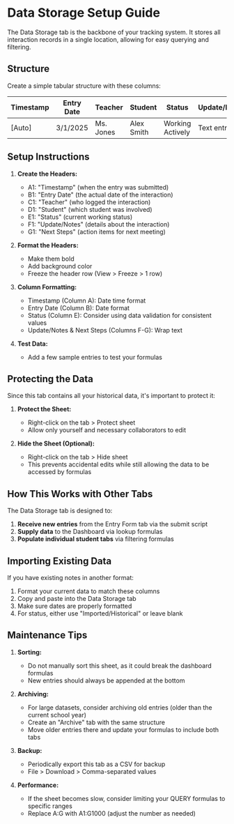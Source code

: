 # Data Storage Setup Guide

The Data Storage tab is the backbone of your tracking system. It stores all interaction records in a single location, allowing for easy querying and filtering.

## Structure

Create a simple tabular structure with these columns:

| Timestamp | Entry Date | Teacher | Student | Status | Update/Notes | Next Steps |
|-----------|------------|---------|---------|--------|--------------|------------|
| [Auto] | 3/1/2025 | Ms. Jones | Alex Smith | Working Actively | Text entry... | Text entry... |

## Setup Instructions

1. **Create the Headers:**
   - A1: "Timestamp" (when the entry was submitted)
   - B1: "Entry Date" (the actual date of the interaction)
   - C1: "Teacher" (who logged the interaction)
   - D1: "Student" (which student was involved)
   - E1: "Status" (current working status)
   - F1: "Update/Notes" (details about the interaction)
   - G1: "Next Steps" (action items for next meeting)

2. **Format the Headers:**
   - Make them bold
   - Add background color
   - Freeze the header row (View > Freeze > 1 row)

3. **Column Formatting:**
   - Timestamp (Column A): Date time format
   - Entry Date (Column B): Date format
   - Status (Column E): Consider using data validation for consistent values
   - Update/Notes & Next Steps (Columns F-G): Wrap text

4. **Test Data:**
   - Add a few sample entries to test your formulas

## Protecting the Data

Since this tab contains all your historical data, it's important to protect it:

1. **Protect the Sheet:**
   - Right-click on the tab > Protect sheet
   - Allow only yourself and necessary collaborators to edit

2. **Hide the Sheet (Optional):**
   - Right-click on the tab > Hide sheet
   - This prevents accidental edits while still allowing the data to be accessed by formulas

## How This Works with Other Tabs

The Data Storage tab is designed to:

1. **Receive new entries** from the Entry Form tab via the submit script
2. **Supply data** to the Dashboard via lookup formulas
3. **Populate individual student tabs** via filtering formulas

## Importing Existing Data

If you have existing notes in another format:

1. Format your current data to match these columns
2. Copy and paste into the Data Storage tab
3. Make sure dates are properly formatted
4. For status, either use "Imported/Historical" or leave blank

## Maintenance Tips

1. **Sorting:**
   - Do not manually sort this sheet, as it could break the dashboard formulas
   - New entries should always be appended at the bottom

2. **Archiving:**
   - For large datasets, consider archiving old entries (older than the current school year)
   - Create an "Archive" tab with the same structure
   - Move older entries there and update your formulas to include both tabs

3. **Backup:**
   - Periodically export this tab as a CSV for backup
   - File > Download > Comma-separated values

4. **Performance:**
   - If the sheet becomes slow, consider limiting your QUERY formulas to specific ranges
   - Replace A:G with A1:G1000 (adjust the number as needed)
